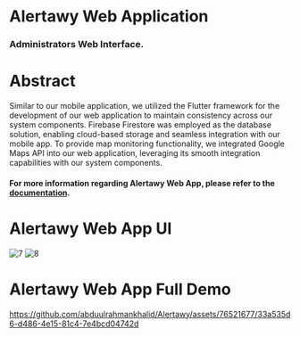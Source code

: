 # Alertawy Web Application
### Administrators Web Interface.

# Abstract

Similar to our mobile application, we utilized the Flutter framework for the development of our web application to maintain consistency across our system components. Firebase Firestore was employed as the database solution, enabling cloud-based storage and seamless integration with our mobile app. To provide map monitoring functionality, we integrated Google Maps API into our web application, leveraging its smooth integration capabilities with our system components.

#### For more information regarding Alertawy Web App, please refer to the [documentation]().

# Alertawy Web App UI

![7](https://github.com/abduulrahmankhalid/Alertawy/assets/76521677/b2202f07-f2a7-46ff-b94d-01d1d69c9da6)
![8](https://github.com/abduulrahmankhalid/Alertawy/assets/76521677/117ef92e-69cc-465c-9e33-7c2d78c019c0)

# Alertawy Web App Full Demo



https://github.com/abduulrahmankhalid/Alertawy/assets/76521677/33a535d6-d486-4e15-81c4-7e4bcd04742d



